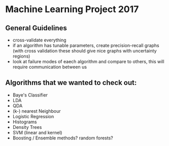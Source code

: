 # Machine Learning Project 2017
## General Guidelines

- cross-validate everything
- if an algorithm has tunable parameters, create precision-recall graphs (with cross validation these should give nice graphs with uncertainty regions)
- look at failure modes of eaech algorithm and compare to others, this will require communication between us


## Algorithms that we wanted to check out:

- Baye's Classifier
- LDA
- QDA
- (k-) nearest Neighbour
- Logistic Regression
- Histograms
- Density Trees
- SVM (linear and kernel)
- Boosting / Ensemble methods? random forests?
